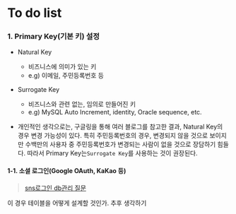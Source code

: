 # To do list



### 1. Primary Key(기본 키) 설정

* Natural Key
  * 비즈니스에 의미가 있는 키
  * e.g) 이메일, 주민등록번호 등
* Surrogate Key
  * 비즈니스와 관련 없는, 임의로 만들어진 키
  * e.g) MySQL Auto Increment, identity, Oracle sequence, etc.

* 개인적인 생각으로는, 구글링을 통해 여러 블로그를 참고한 결과, Natural Key의 경우 변경 가능성이 있다. 특히 주민등록번호의 경우, 변경되지 않을 것으로 보이지만 수백만의 사용자 중 주민등록번호가 변경되는 사람이 없을 것으로 장담하기 힘들다. 따라서 Primary Key는`Surrogate Key`를 사용하는 것이 권장된다. 



#### 1-1. 소셜 로그인(Google OAuth, KaKao 등)

> [sns로그인 db관리 질문](https://okky.kr/questions/433730)

이 경우 테이블을 어떻게 설계할 것인가. 추후 생각하기

